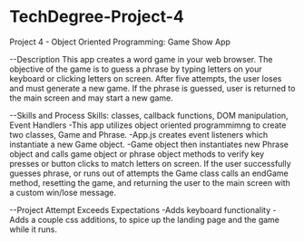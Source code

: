# TechDegree-Project-4
Project 4 - Object Oriented Programming: Game Show App

--Description
This app creates a word game in your web browser. The objective of the game is to guess a phrase by typing letters on your keyboard or clicking letters on screen. After five attempts, the user loses and must generate a new game. If the phrase is guessed, user is returned to the main screen and may start a new game.

--Skills and Process
Skills: classes, callback functions, DOM manipulation, Event Handlers
-This app utilizes object oriented programmimng to create two classes, Game and Phrase.
-App.js creates event listeners which instantiate a new Game object. 
-Game object then instantiates new Phrase object and calls game object or phrase object methods to verify key presses or button clicks to match letters on screen. If the user successfully guesses phrase, or runs out of attempts the Game class calls an endGame method, resetting the game, and returning the user to the main screen with a custom win/lose message.

--Project Attempt
Exceeds Expectations
-Adds keyboard functionality
-Adds a couple css additions, to spice up the landing page and the game while it runs.

